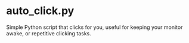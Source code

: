 # auto_click.py
Simple Python script that clicks for you, useful for keeping your monitor awake, or repetitive clicking tasks. 

